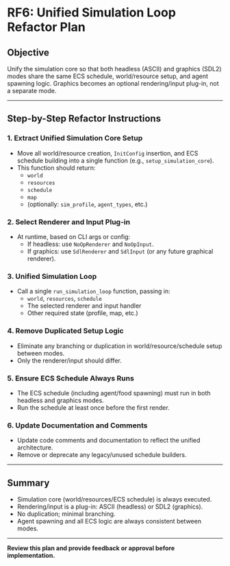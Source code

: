 # RF6: Unified Simulation Loop Refactor Plan

## Objective
Unify the simulation core so that both headless (ASCII) and graphics (SDL2) modes share the same ECS schedule, world/resource setup, and agent spawning logic. Graphics becomes an optional rendering/input plug-in, not a separate mode.

---

## Step-by-Step Refactor Instructions

### 1. Extract Unified Simulation Core Setup
- Move all world/resource creation, `InitConfig` insertion, and ECS schedule building into a single function (e.g., `setup_simulation_core`).
- This function should return:
  - `world`
  - `resources`
  - `schedule`
  - `map`
  - (optionally: `sim_profile`, `agent_types`, etc.)

### 2. Select Renderer and Input Plug-in
- At runtime, based on CLI args or config:
  - If headless: use `NoOpRenderer` and `NoOpInput`.
  - If graphics: use `SdlRenderer` and `SdlInput` (or any future graphical renderer).

### 3. Unified Simulation Loop
- Call a single `run_simulation_loop` function, passing in:
  - `world`, `resources`, `schedule`
  - The selected renderer and input handler
  - Other required state (profile, map, etc.)

### 4. Remove Duplicated Setup Logic
- Eliminate any branching or duplication in world/resource/schedule setup between modes.
- Only the renderer/input should differ.

### 5. Ensure ECS Schedule Always Runs
- The ECS schedule (including agent/food spawning) must run in both headless and graphics modes.
- Run the schedule at least once before the first render.

### 6. Update Documentation and Comments
- Update code comments and documentation to reflect the unified architecture.
- Remove or deprecate any legacy/unused schedule builders.

---

## Summary
- Simulation core (world/resources/ECS schedule) is always executed.
- Rendering/input is a plug-in: ASCII (headless) or SDL2 (graphics).
- No duplication; minimal branching.
- Agent spawning and all ECS logic are always consistent between modes.

---

**Review this plan and provide feedback or approval before implementation.**
